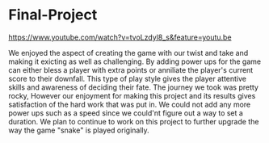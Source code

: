 # Final-Project
https://www.youtube.com/watch?v=tvoLzdyl8_s&feature=youtu.be

We enjoyed the aspect of creating the game with our twist and take and making it exicting as well as challenging. By adding power ups for the game can either bless a player with extra points or anniliate the player's current score to their downfall. This type of play style gives the player attentive skills and awareness of deciding their fate. The journey we took was pretty rocky, However our enjoyment for making this project and its results gives satisfaction of the hard work that was put in. We could not add any more power ups such as a speed since we could'nt figure out a way to set a duration. We plan to continue to work on this project to further upgrade the way the game "snake" is played originally. 
